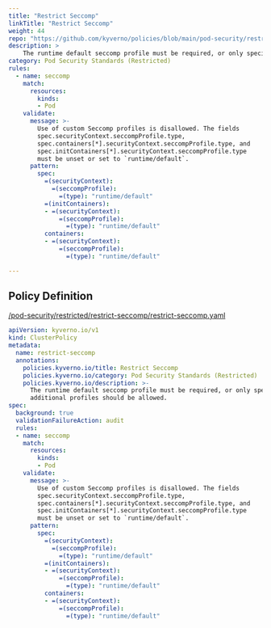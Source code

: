```yaml
---
title: "Restrict Seccomp"
linkTitle: "Restrict Seccomp"
weight: 44
repo: "https://github.com/kyverno/policies/blob/main/pod-security/restricted/restrict-seccomp/restrict-seccomp.yaml"
description: >
    The runtime default seccomp profile must be required, or only specific additional profiles should be allowed.
category: Pod Security Standards (Restricted)
rules:
  - name: seccomp
    match:
      resources:
        kinds:
        - Pod
    validate:
      message: >-
        Use of custom Seccomp profiles is disallowed. The fields
        spec.securityContext.seccompProfile.type,
        spec.containers[*].securityContext.seccompProfile.type, and
        spec.initContainers[*].securityContext.seccompProfile.type
        must be unset or set to `runtime/default`.
      pattern:
        spec:
          =(securityContext):
            =(seccompProfile):
              =(type): "runtime/default"
          =(initContainers):
          - =(securityContext):
              =(seccompProfile):
                =(type): "runtime/default"
          containers:
          - =(securityContext):
              =(seccompProfile):
                =(type): "runtime/default"

---
```


## Policy Definition
<a href="https://github.com/kyverno/policies/raw/main//pod-security/restricted/restrict-seccomp/restrict-seccomp.yaml" target="-blank">/pod-security/restricted/restrict-seccomp/restrict-seccomp.yaml</a>

```yaml
apiVersion: kyverno.io/v1
kind: ClusterPolicy
metadata:
  name: restrict-seccomp
  annotations:
    policies.kyverno.io/title: Restrict Seccomp
    policies.kyverno.io/category: Pod Security Standards (Restricted)
    policies.kyverno.io/description: >-
      The runtime default seccomp profile must be required, or only specific
      additional profiles should be allowed.
spec:
  background: true
  validationFailureAction: audit
  rules:
  - name: seccomp
    match:
      resources:
        kinds:
        - Pod
    validate:
      message: >-
        Use of custom Seccomp profiles is disallowed. The fields
        spec.securityContext.seccompProfile.type,
        spec.containers[*].securityContext.seccompProfile.type, and
        spec.initContainers[*].securityContext.seccompProfile.type
        must be unset or set to `runtime/default`.
      pattern:
        spec:
          =(securityContext):
            =(seccompProfile):
              =(type): "runtime/default"
          =(initContainers):
          - =(securityContext):
              =(seccompProfile):
                =(type): "runtime/default"
          containers:
          - =(securityContext):
              =(seccompProfile):
                =(type): "runtime/default"

```
